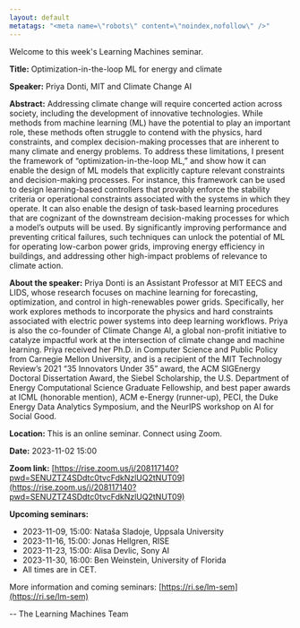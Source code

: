```yaml
---
layout: default
metatags: "<meta name=\"robots\" content=\"noindex,nofollow\" />"
---
```

Welcome to this week's Learning Machines seminar.

**Title:** Optimization-in-the-loop ML for energy and climate

**Speaker:** Priya Donti, MIT and Climate Change AI

**Abstract:** Addressing climate change will require concerted action across society, including the development of innovative technologies. While methods from machine learning (ML) have the potential to play an important role, these methods often struggle to contend with the physics, hard constraints, and complex decision-making processes that are inherent to many climate and energy problems. To address these limitations, I present the framework of “optimization-in-the-loop ML,” and show how it can enable the design of ML models that explicitly capture relevant constraints and decision-making processes. For instance, this framework can be used to design learning-based controllers that provably enforce the stability criteria or operational constraints associated with the systems in which they operate. It can also enable the design of task-based learning procedures that are cognizant of the downstream decision-making processes for which a model’s outputs will be used. By significantly improving performance and preventing critical failures, such techniques can unlock the potential of ML for operating low-carbon power grids, improving energy efficiency in buildings, and addressing other high-impact problems of relevance to climate action.

**About the speaker:** Priya Donti is an Assistant Professor at MIT EECS and LIDS, whose research focuses on machine learning for forecasting, optimization, and control in high-renewables power grids. Specifically, her work explores methods to incorporate the physics and hard constraints associated with electric power systems into deep learning workflows. Priya is also the co-founder of Climate Change AI, a global non-profit initiative to catalyze impactful work at the intersection of climate change and machine learning. Priya received her Ph.D. in Computer Science and Public Policy from Carnegie Mellon University, and is a recipient of the MIT Technology Review’s 2021 “35 Innovators Under 35” award, the ACM SIGEnergy Doctoral Dissertation Award, the Siebel Scholarship, the U.S. Department of Energy Computational Science Graduate Fellowship, and best paper awards at ICML (honorable mention), ACM e-Energy (runner-up), PECI, the Duke Energy Data Analytics Symposium, and the NeurIPS workshop on AI for Social Good.

**Location:** This is an online seminar. Connect using Zoom.

**Date:** 2023-11-02 15:00

**Zoom link:** [https://rise.zoom.us/j/208117140?pwd=SENUZTZ4SDdtc0tvcFdkNzlUQ2tNUT09](https://rise.zoom.us/j/208117140?pwd=SENUZTZ4SDdtc0tvcFdkNzlUQ2tNUT09)

**Upcoming seminars:**

* 2023-11-09, 15:00: Nataša Sladoje, Uppsala University
* 2023-11-16, 15:00: Jonas Hellgren, RISE
* 2023-11-23, 15:00: Alisa Devlic, Sony AI
* 2023-11-30, 16:00: Ben Weinstein, University of Florida
* All times are in CET.

More information and coming seminars: [https://ri.se/lm-sem](https://ri.se/lm-sem)

-- The Learning Machines Team

